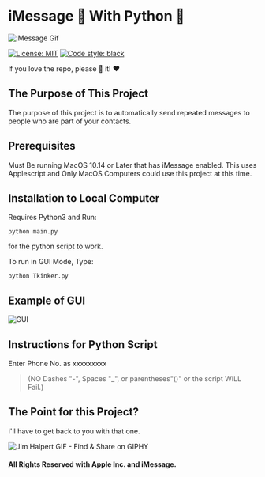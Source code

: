 
# iMessage 📲 With Python 🐍
![iMessage Gif](https://media1.tenor.com/images/0f2fb4fd7f75e3bf4175f7f8e5752f0c/tenor.gif)

[![License: MIT](https://img.shields.io/badge/License-MIT-blue.svg)](https://kfchinese.mit-license.org/)
<a href="https://github.com/psf/black"><img alt="Code style: black" src="https://img.shields.io/badge/code%20style-black-000000.svg"></a>

If you love the repo, please :star2: it!  :heart:

## The Purpose of This Project
The purpose of this project is to automatically send repeated messages to people who are part of your contacts. 

## Prerequisites
Must Be running MacOS 10.14 or Later that has iMessage enabled. 
This uses Applescript and Only MacOS Computers could use this project at this time. 
## Installation to Local Computer

Requires Python3 
and 
Run:

    python main.py
    
 for the python script to work.

To run in GUI Mode, Type: 

	python Tkinker.py

## Example of GUI
![GUI](https://gyazo.com/630fd6b9e7d24c5a75799964f1ac011f.png)
## Instructions for Python Script

Enter Phone No. as xxxxxxxxx
>(NO Dashes "-", Spaces "_", or parentheses"()"  or the script WILL Fail.)
 
## The Point for this Project?

I'll have to get back to you with that one.

![Jim Halpert GIF - Find & Share on GIPHY](https://media.giphy.com/media/jl7eVqDXCFcm4/200.gif)

#### All Rights Reserved with Apple Inc. and iMessage.

